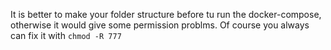 It is better to make your folder structure before tu run the docker-compose, otherwise it would give some permission problms. Of course you always can fix it with `chmod -R 777` 
